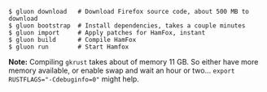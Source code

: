 ```
$ gluon download   # Download Firefox source code, about 500 MB to download
$ gluon bootstrap  # Install dependencies, takes a couple minutes
$ gluon import     # Apply patches for HamFox, instant
$ gluon build      # Compile HamFox
$ gluon run        # Start Hamfox
```

**Note:**
Compiling `gkrust` takes about of memory 11 GB.
So either have more memory available, or enable swap and wait an hour or two…
`export RUSTFLAGS="-Cdebuginfo=0"` might help.
